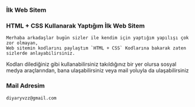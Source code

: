 ### İlk Web Sitem
### HTML + CSS Kullanarak Yaptığım İlk Web Sitem
    Merhaba arkadaşlar bugün sizler ile kendim için yaptığım yapılışı çok zor olmayan,
    Web sitemin kodlarını paylaştım `HTML + CSS` Kodlarına bakarak zaten sizlerde anlayabilirsiniz.
   
Kodları dilediğiniz gibi kullanabilirsiniz takıldığınız bir yer olursa sosyal medya araçlarından,
bana ulaşabilirsiniz veya mail yoluyla da ulaşabilirsiniz

### Mail Adresim
`diyaryvzz@gmail.com`
